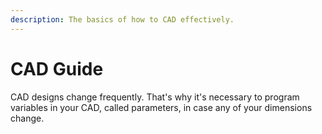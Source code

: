 ```yaml
---
description: The basics of how to CAD effectively.
---
```


# CAD Guide

CAD designs change frequently. That's why it's necessary to program variables in your CAD, called parameters, in case any of your dimensions change. 

